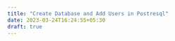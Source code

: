 ```yaml
---
title: "Create Database and Add Users in Postresql"
date: 2023-03-24T16:24:55+05:30
draft: true
---
```


